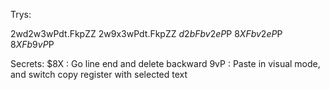 Trys:

2wd2w3wPdt.FkpZZ
2w9x3wPdt.FkpZZ
$d2bFbv2eP$P
$8XFbv2eP$P
$8XFb9vP$P


Secrets:
$8X : Go line end and delete backward
9vP : Paste in visual mode, and switch copy register with selected text
